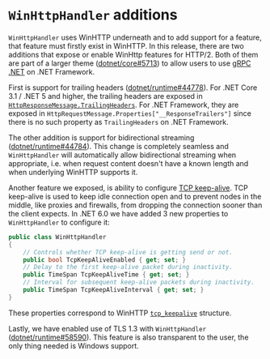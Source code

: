 # `WinHttpHandler` additions

`WinHttpHandler` uses WinHTTP underneath and to add support for a feature, that feature must firstly exist in WinHTTP. In this release, there are two additions that expose or enable WinHttp features for HTTP/2. Both of them are part of a larger theme ([dotnet/core#5713](https://github.com/dotnet/core/issues/5713)) to allow users to use [gRPC .NET](https://github.com/grpc/grpc-dotnet) on .NET Framework.

First is support for trailing headers ([dotnet/runtime#44778](https://github.com/dotnet/runtime/issues/44778)). For .NET Core 3.1 / .NET 5 and higher, the trailing headers are exposed in [`HttpResponseMessage.TrailingHeaders`](https://docs.microsoft.com/en-us/dotnet/api/system.net.http.httpresponsemessage.trailingheaders?view=net-6.0). For .NET Framework, they are exposed in `HttpRequestMessage.Properties["__ResponseTrailers"]` since there is no such property as `TrailingHeaders` on .NET Framework.

The other addition is support for bidirectional streaming ([dotnet/runtime#44784](https://github.com/dotnet/runtime/issues/44784)). This change is completely seamless and `WinHttpHandler` will automatically allow bidirectional streaming when appropriate, i.e. when request content doesn't have a known length and when underlying WinHTTP supports it.

Another feature we exposed, is ability to configure [TCP keep-alive](https://datatracker.ietf.org/doc/html/rfc1122#section-4.2.3.6). TCP keep-alive is used to keep idle connection open and to prevent nodes in the middle, like proxies and firewalls, from dropping the connection sooner than the client expects. In .NET 6.0 we have added 3 new properties to `WinHttpHandler` to configure it:
```C#
public class WinHttpHandler
{
    // Controls whether TCP keep-alive is getting send or not.
    public bool TcpKeepAliveEnabled { get; set; }
    // Delay to the first keep-alive packet during inactivity.
    public TimeSpan TcpKeepAliveTime { get; set; }
    // Interval for subsequent keep-alive packets during inactivity.
    public TimeSpan TcpKeepAliveInterval { get; set; }
}
```
These properties correspond to WinHTTP [`tcp_keepalive`](https://docs.microsoft.com/en-us/windows/win32/winsock/sio-keepalive-vals) structure.

Lastly, we have enabled use of TLS 1.3 with `WinHttpHandler` ([dotnet/runtime#58590](https://github.com/dotnet/runtime/pull/58590)). This feature is also transparent to the user, the only thing needed is Windows support.